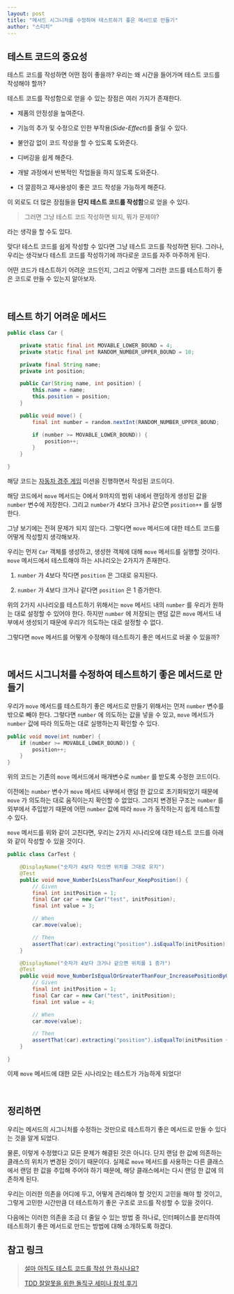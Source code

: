 ```yaml
---
layout: post
title: "메서드 시그니처를 수정하여 테스트하기 좋은 메서드로 만들기"
author: "스티치"
---
```


## 테스트 코드의 중요성

테스트 코드를 작성하면 어떤 점이 좋을까? 우리는 왜 시간을 들어가며 테스트 코드를 작성해야 할까?

테스트 코드를 작성함으로 얻을 수 있는 장점은 여러 가지가 존재한다.

- 제품의 안정성을 높여준다.

- 기능의 추가 및 수정으로 인한 부작용(_Side-Effect_)를 줄일 수 있다.

- 불안감 없이 코드 작성을 할 수 있도록 도와준다.

- 디버깅을 쉽게 해준다.

- 개발 과정에서 반복적인 작업들을 하지 않도록 도와준다.

- 더 깔끔하고 재사용성이 좋은 코드 작성을 가능하게 해준다.

이 외로도 더 많은 장점들을 **단지 테스트 코드를 작성함**으로 얻을 수 있다.

> 그러면 그냥 테스트 코드 작성하면 되지, 뭐가 문제야?

라는 생각을 할 수도 있다.

맞다! 테스트 코드를 쉽게 작성할 수 있다면 그냥 테스트 코드를 작성하면 된다. 그러나, 우리는 생각보다 테스트 코드를 작성하기에 까다로운 코드를 자주 마주하게 된다.

어떤 코드가 테스트하기 어려운 코드인지, 그리고 어떻게 그러한 코드를 테스트하기 좋은 코드로 만들 수 있는지 알아보자.

<br />

## 테스트 하기 어려운 메서드

```java
public class Car {

    private static final int MOVABLE_LOWER_BOUND = 4;
    private static final int RANDOM_NUMBER_UPPER_BOUND = 10;

    private final String name;
    private int position;

    public Car(String name, int position) {
        this.name = name;
        this.position = position;
    }

    public void move() {
        final int number = random.nextInt(RANDOM_NUMBER_UPPER_BOUND;

        if (number >= MOVABLE_LOWER_BOUND)) {
            position++;
        }
    }

}
```

해당 코드는 [자동차 경주 게임](https://github.com/woowacourse/java-racingcar) 미션을 진행하면서 작성된 코드이다.

해당 코드에서 `move` 메서드는 0에서 9까지의 범위 내에서 랜덤하게 생성된 값을 `number` 변수에 저장한다. 그리고 `number`가 4보다 크거나 같으면 `position++` 를 실행한다.

그냥 보기에는 전혀 문제가 되지 않는다. 그렇다면 `move` 메서드에 대한 테스트 코드를 어떻게 작성할지 생각해보자.

우리는 먼저 `Car` 객체를 생성하고, 생성한 객체에 대해 `move` 메서드를 실행할 것이다. `move` 메서드에서 테스트해야 하는 시나리오는 2가지가 존재한다.

1. `number` 가 4보다 작다면 `position` 은 그대로 유지된다.

2. `number` 가 4보다 크거나 같다면 `position` 은 1 증가한다.

위의 2가지 시나리오를 테스트하기 위해서는 `move` 메서드 내의 `number` 를 우리가 원하는 대로 설정할 수 있어야 한다. 하지만 `number` 에 저장되는 랜덤 값은 `move` 메서드 내부에서 생성되기 때문에 우리가 의도하는 대로 설정할 수 없다.

그렇다면 `move` 메서드를 어떻게 수정해야 테스트하기 좋은 메서드로 바꿀 수 있을까?

<br />

## 메서드 시그니처를 수정하여 테스트하기 좋은 메서드로 만들기

우리가 `move` 메서드를 테스트하기 좋은 메서드로 만들기 위해서는 먼저 `number` 변수를 밖으로 빼야 한다. 그렇다면 `number` 에 의도하는 값을 넣을 수 있고, `move` 메서드가 `number` 값에 따라 의도하는 대로 실행하는지 확인할 수 있다.

```java
public void move(int number) {
    if (number >= MOVABLE_LOWER_BOUND)) {
        position++;
    }
}
```

위의 코드는 기존의 `move` 메서드에서 매개변수로 `number` 를 받도록 수정한 코드이다. 

이전에는 `number` 변수가 `move` 메서드 내부에서 랜덤 한 값으로 초기화되었기 때문에 `move` 가 의도하는 대로 움직이는지 확인할 수 없었다. 그러지 변경된 구조는 `number` 를 외부에서 주입받기 때문에 어떤 `number` 값에 따라 `move` 가 동작하는지 쉽게 테스트할 수 있다.

`move` 메서드를 위와 같이 고친다면, 우리는 2가지 시나리오에 대한 테스트 코드를 아래와 같이 작성할 수 있을 것이다.

```java
public class CarTest {

    @DisplayName("숫자가 4보다 작으면 위치를 그대로 유지")
    @Test
    public void move_NumberIsLessThanFour_KeepPosition() {
        // Given
        final int initPosition = 1;
        final Car car = new Car("test", initPosition);
        final int value = 3;

        // When
        car.move(value);

        // Then
        assertThat(car).extracting("position").isEqualTo(initPosition);
    }

    @DisplayName("숫자가 4보다 크거나 같으면 위치를 1 증가")
    @Test
    public void move_NumberIsEqualOrGreaterThanFour_IncreasePositionByOne() {
        // Given
        final int initPosition = 1;
        final Car car = new Car("test", initPosition);
        final int value = 4;

        // When
        car.move(value);

        // Then
        assertThat(car).extracting("position").isEqualTo(initPosition + 1);
    }

}
```

이제 `move` 메서드에 대한 모든 시나리오는 테스트가 가능하게 되었다!

<br />

## 정리하면

우리는 메서드의 시그니처를 수정하는 것만으로 테스트하기 좋은 메서드로 만들 수 있다는 것을 알게 되었다. 

물론, 이렇게 수정했다고 모든 문제가 해결된 것은 아니다. 단지 랜덤 한 값에 의존하는 클래스의 위치가 변경된 것이기 때문이다. 실제로 `move` 메서드를 사용하는 다른 클래스에서 랜덤 한 값을 주입해 주어야 하기 때문에, 해당 클래스에서는 다시 랜덤 한 값에 의존하게 된다.

우리는 이러한 의존을 어디에 두고, 어떻게 관리해야 할 것인지 고민을 해야 할 것이고, 그렇게 고민한 시간만큼 더 테스트하기 좋은 구조로 코드를 작성할 수 있을 것이다.

다음에는 이러한 의존을 조금 더 줄일 수 있는 방법 중 하나로, 인터페이스를 분리하여 테스트하기 좋은 메서드로 만드는 방법에 대해 소개하도록 하겠다.

## 참고 링크

> [설마 아직도 테스트 코드를 작성 안 하시나요?](https://medium.com/@ssowonny/%EC%84%A4%EB%A7%88-%EC%95%84%EC%A7%81%EB%8F%84-%ED%85%8C%EC%8A%A4%ED%8A%B8-%EC%BD%94%EB%93%9C%EB%A5%BC-%EC%9E%91%EC%84%B1-%EC%95%88-%ED%95%98%EC%8B%9C%EB%82%98%EC%9A%94-b54ec61ef91a)
>
> [TDD 잘알못을 위한 돌직구 세미나 참석 후기](https://jojoldu.tistory.com/306)